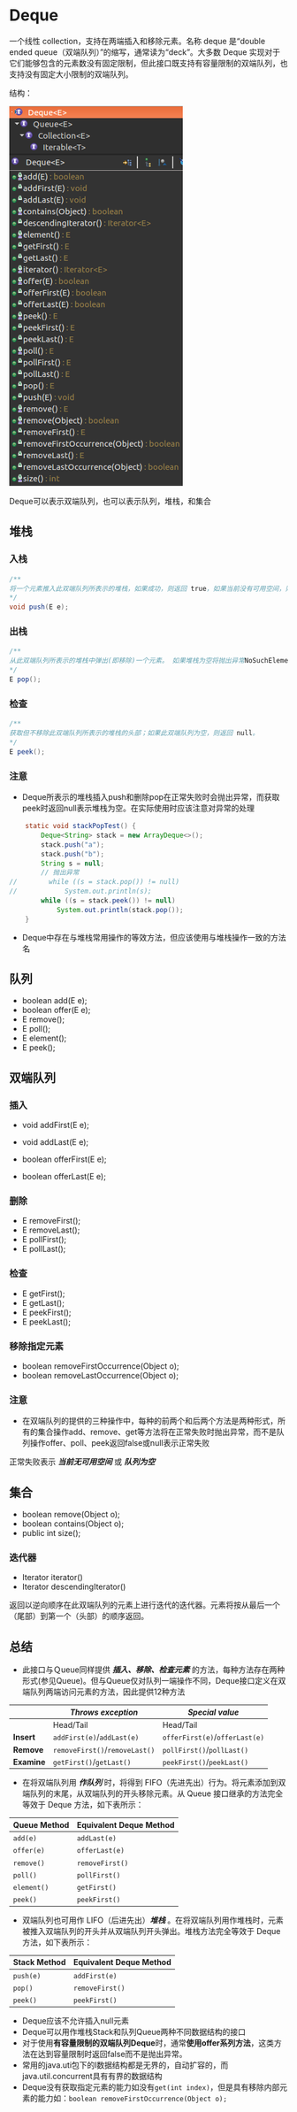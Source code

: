 # Deque

一个线性 collection，支持在两端插入和移除元素。名称 deque 是“double ended queue（双端队列）”的缩写，通常读为“deck”。大多数 Deque 实现对于它们能够包含的元素数没有固定限制，但此接口既支持有容量限制的双端队列，也支持没有固定大小限制的双端队列。 

结构：

![](images/deque_1.png)

Deque可以表示双端队列，也可以表示队列，堆栈，和集合

## 堆栈

### 入栈

```java
/**
将一个元素推入此双端队列所表示的堆栈，如果成功，则返回 true，如果当前没有可用空间，则抛出IllegalStateException。 
*/
void push(E e);
```

### 出栈

```java
/**
从此双端队列所表示的堆栈中弹出(即移除)一个元素。 如果堆栈为空将抛出异常NoSuchElementException
*/
E pop();
```

### 检查

```java
/**
获取但不移除此双端队列所表示的堆栈的头部；如果此双端队列为空，则返回 null。 
*/
E peek();
```

### 注意

- Deque所表示的堆栈插入push和删除pop在正常失败时会抛出异常，而获取peek时返回null表示堆栈为空。在实际使用时应该注意对异常的处理

```java
    static void stackPopTest() {
        Deque<String> stack = new ArrayDeque<>();
        stack.push("a");
        stack.push("b");
        String s = null;
        // 抛出异常
//        while ((s = stack.pop()) != null)
//            System.out.println(s);
        while ((s = stack.peek()) != null)
            System.out.println(stack.pop());
    }
```

- Deque中存在与堆栈常用操作的等效方法，但应该使用与堆栈操作一致的方法名

## 队列

- boolean add(E e);
- boolean offer(E e);
- E remove();
- E poll();
- E element();
- E peek();



## 双端队列

### 插入

- void addFirst(E e);


- void addLast(E e);


- boolean offerFirst(E e);
- boolean offerLast(E e);

### 删除

- E removeFirst();
- E removeLast();
- E pollFirst();
- E pollLast();

### 检查

- E getFirst();
- E getLast();
- E peekFirst();
- E peekLast();

### 移除指定元素

- boolean removeFirstOccurrence(Object o);
- boolean removeLastOccurrence(Object o);

### 注意

- 在双端队列的提供的三种操作中，每种的前两个和后两个方法是两种形式，所有的集合操作add、remove、get等方法将在正常失败时抛出异常，而不是队列操作offer、poll、peek返回false或null表示正常失败

正常失败表示 ***当前无可用空间*** 或 ***队列为空***

## 集合

- boolean remove(Object o);
- boolean contains(Object o);
- public int size();

### 迭代器

- Iterator<E> iterator()
- Iterator<E> descendingIterator()

返回以逆向顺序在此双端队列的元素上进行迭代的迭代器。元素将按从最后一个（尾部）到第一个（头部）的顺序返回。



## 总结

- 此接口与Ｑueue同样提供 ***插入、移除、检查元素*** 的方法，每种方法存在两种形式(参见Queue)。但与Queue仅对队列一端操作不同，Deque接口定义在双端队列两端访问元素的方法，因此提供12种方法

|             | *Throws exception*             | *Special value*                |
| ----------- | ------------------------------ | ------------------------------ |
|             | Head/Tail                      | Head/Tail                      |
| **Insert**  | `addFirst(e)`/`addLast(e)`     | `offerFirst(e)`/`offerLast(e)` |
| **Remove**  | `removeFirst()`/`removeLast()` | `pollFirst()`/`pollLast()`     |
| **Examine** | `getFirst()`/`getLast()`       | `peekFirst()`/`peekLast()`     |

- 在将双端队列用 ***作队列*** 时，将得到 FIFO（先进先出）行为。将元素添加到双端队列的末尾，从双端队列的开头移除元素。从 Queue 接口继承的方法完全等效于 Deque 方法，如下表所示：

| **Queue Method** | **Equivalent Deque Method** |
| ---------------- | --------------------------- |
| `add(e)`         | `addLast(e)`                |
| `offer(e)`       | `offerLast(e)`              |
| `remove()`       | `removeFirst()`             |
| `poll()`         | `pollFirst()`               |
| `element()`      | `getFirst()`                |
| `peek()`         | `peekFirst()`               |

- 双端队列也可用作 LIFO（后进先出）***堆栈*** 。在将双端队列用作堆栈时，元素被推入双端队列的开头并从双端队列开头弹出。堆栈方法完全等效于 Deque 方法，如下表所示： 

| **Stack Method** | **Equivalent Deque Method** |
| ---------------- | --------------------------- |
| `push(e)`        | `addFirst(e)`               |
| `pop()`          | `removeFirst()`             |
| `peek()`         | `peekFirst()`               |

- Deque应该不允许插入null元素
- Deque可以用作堆栈Stack和队列Queue两种不同数据结构的接口
- 对于使用**有容量限制的双端队列Deque**时，通常**使用offer系列方法**，这类方法在达到容量限制时返回false而不是抛出异常。
- 常用的java.uti包下的l数据结构都是无界的，自动扩容的，而java.util.concurrent具有有界的数据结构
- Deque没有获取指定元素的能力如没有`get(int index)`，但是具有移除内部元素的能力如：`boolean removeFirstOccurrence(Object o);`